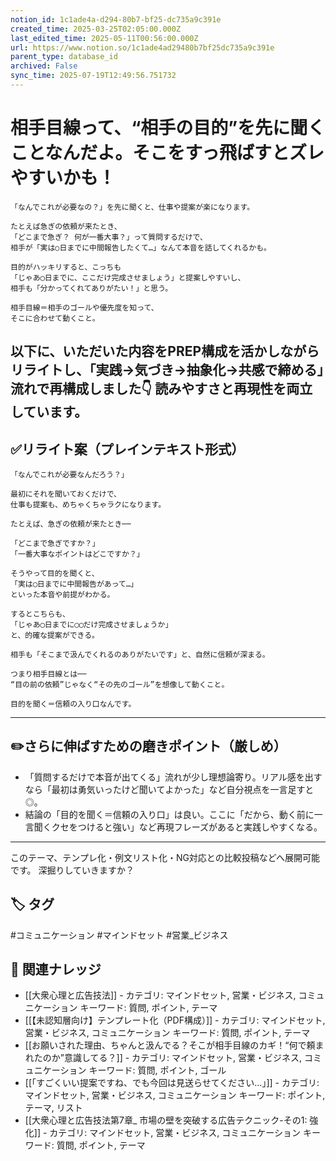 ```yaml
---
notion_id: 1c1ade4a-d294-80b7-bf25-dc735a9c391e
created_time: 2025-03-25T02:05:00.000Z
last_edited_time: 2025-05-11T00:56:00.000Z
url: https://www.notion.so/1c1ade4ad29480b7bf25dc735a9c391e
parent_type: database_id
archived: False
sync_time: 2025-07-19T12:49:56.751732
---
```


# 相手目線って、“相手の目的”を先に聞くことなんだよ。そこをすっ飛ばすとズレやすいかも！

```plain text
「なんでこれが必要なの？」を先に聞くと、仕事や提案が楽になります。

たとえば急ぎの依頼が来たとき、
「どこまで急ぎ？ 何が一番大事？」って質問するだけで、
相手が「実は○日までに中間報告したくて…」なんて本音を話してくれるかも。

目的がハッキリすると、こっちも
「じゃあ◯日までに、ここだけ完成させましょう」と提案しやすいし、
相手も「分かってくれてありがたい！」と思う。

相手目線＝相手のゴールや優先度を知って、
そこに合わせて動くこと。
```
以下に、いただいた内容をPREP構成を活かしながらリライトし、「実践→気づき→抽象化→共感で締める」流れで再構成しました👇
読みやすさと再現性を両立しています。
---
## ✅リライト案（プレインテキスト形式）
```plain text
「なんでこれが必要なんだろう？」

最初にそれを聞いておくだけで、
仕事も提案も、めちゃくちゃラクになります。

たとえば、急ぎの依頼が来たとき──

「どこまで急ぎですか？」
「一番大事なポイントはどこですか？」

そうやって目的を聞くと、
「実は◯日までに中間報告があって…」
といった本音や前提がわかる。

するとこちらも、
「じゃあ◯日までに◯◯だけ完成させましょうか」
と、的確な提案ができる。

相手も「そこまで汲んでくれるのありがたいです」と、自然に信頼が深まる。

つまり相手目線とは──
“目の前の依頼”じゃなく“その先のゴール”を想像して動くこと。

目的を聞く＝信頼の入り口なんです。

```
---
## ✏️さらに伸ばすための磨きポイント（厳しめ）
- 「質問するだけで本音が出てくる」流れが少し理想論寄り。リアル感を出すなら「最初は勇気いったけど聞いてよかった」など自分視点を一言足すと◎。
- 結論の「目的を聞く＝信頼の入り口」は良い。ここに「だから、動く前に一言聞くクセをつけると強い」など再現フレーズがあると実践しやすくなる。
---
このテーマ、テンプレ化・例文リスト化・NG対応との比較投稿などへ展開可能です。
深掘りしていきますか？

## 🏷️ タグ
#コミュニケーション #マインドセット #営業_ビジネス

## 🔗 関連ナレッジ
- [[大衆心理と広告技法]] - カテゴリ: マインドセット, 営業・ビジネス, コミュニケーション キーワード: 質問, ポイント, テーマ
- [[【未認知層向け】テンプレート化（PDF構成）]] - カテゴリ: マインドセット, 営業・ビジネス, コミュニケーション キーワード: 質問, ポイント, テーマ
- [[お願いされた理由、ちゃんと汲んでる？そこが相手目線のカギ！“何で頼まれたのか”意識してる？]] - カテゴリ: マインドセット, 営業・ビジネス, コミュニケーション キーワード: 質問, ポイント, ゴール
- [[「すごくいい提案ですね、でも今回は見送らせてください…」]] - カテゴリ: マインドセット, 営業・ビジネス, コミュニケーション キーワード: ポイント, テーマ, リスト
- [[大衆心理と広告技法第7章_ 市場の壁を突破する広告テクニック-その1: 強化]] - カテゴリ: マインドセット, 営業・ビジネス, コミュニケーション キーワード: 質問, ポイント, テーマ

